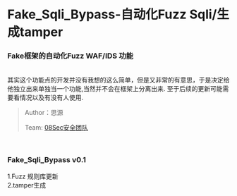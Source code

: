 # Fake_Sqli_Bypass-自动化Fuzz Sqli/生成tamper
### Fake框架的自动化Fuzz WAF/IDS 功能
</br>
其实这个功能点的开发并没有我想的这么简单，但是又非常的有意思，于是决定给他独立出来单独当一个功能,当然并不会在框架上分离出来.
至于后续的更新可能需要看情况以及有没有人使用.

</br>

>Author：思源
>
>Team: [08Sec安全团队](https://www.08sec.org/)
</br>

### Fake_Sqli_Bypass v0.1

1.Fuzz 规则库更新
</br>
2.tamper生成


